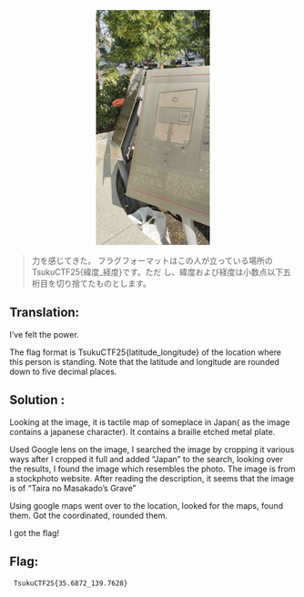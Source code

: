 <p align="center">
  <img src="power.jpg" alt="Alt text" width="200"/>
</p>


>力を感じてきた。
>フラグフォーマットはこの人が立っている場所のTsukuCTF25{緯度_経度}です。ただ
>し、緯度および経度は小数点以下五桁目を切り捨てたものとします。

## Translation:

I’ve felt the power.

The flag format is TsukuCTF25{latitude_longitude} of the location where this person is standing. Note that the latitude and longitude are rounded down to five decimal places.

## Solution :

Looking at the image, it is tactile map of someplace in Japan( as the image contains a japanese character). It contains a braille etched metal plate.

Used Google lens on the image, I searched the image by cropping it various ways after I cropped it full and added “Japan” to the search, looking over the results, I found the image which resembles the photo. The image is from a stockphoto website. After reading the description, it seems that the image is of “Taira no Masakado’s Grave”

Using google maps went over to the location, looked for the maps, found them. Got the coordinated, rounded them.

I got the flag!

## Flag:
```
 TsukuCTF25{35.6872_139.7628}
```
